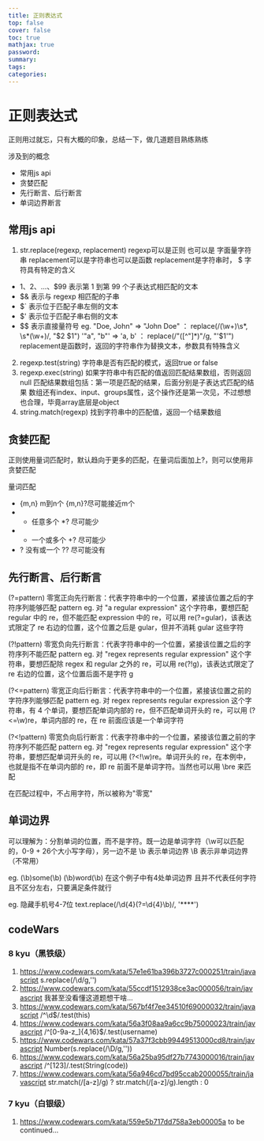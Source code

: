 ```yaml
---
title: 正则表达式
top: false
cover: false
toc: true
mathjax: true
password:
summary:
tags:
categories:
---
```



# 正则表达式

正则用过就忘，只有大概的印象，总结一下，做几道题目熟练熟练

涉及到的概念
- 常用js api
- 贪婪匹配
- 先行断言、后行断言
- 单词边界断言

## 常用js api
1. str.replace(regexp, replacement)
regexp可以是正则 也可以是 字面量字符串
replacement可以是字符串也可以是函数
replacement是字符串时， $ 字符具有特定的含义
- $1、$2、...、$99 表示第 1 到第 99 个子表达式相匹配的文本
- $& 表示与 regexp 相匹配的子串
- $` 表示位于匹配子串左侧的文本
- $' 表示位于匹配子串右侧的文本
- $$ 表示直接量符号
eg.
"Doe, John" => "John Doe" ： replace(/(\w+)\s*, \s*(\w+)/, "$2 $1")
'"a", "b"' => 'a, b' ： replace(/"([^"]*)"/g, "'$1'")
replacement是函数时，返回的字符串作为替换文本，参数具有特殊含义
2. regexp.test(string)
字符串是否有匹配的模式，返回true or false
3. regexp.exec(string)
如果字符串中有匹配的值返回匹配结果数组，否则返回 null
匹配结果数组包括：第一项是匹配的结果，后面分别是子表达式匹配的结果
数组还有index、input、groups属性，这个操作还是第一次见，不过想想也合理，毕竟array底层是object
4. string.match(regexp)
找到字符串中的匹配值，返回一个结果数组

## 贪婪匹配
正则使用量词匹配时，默认趋向于更多的匹配，在量词后面加上?，则可以使用非贪婪匹配

量词匹配
- {m,n} m到n个 {m,n}?尽可能接近m个
- * 任意多个 *? 尽可能少
- + 一个或多个 +? 尽可能少
- ? 没有或一个 ?? 尽可能没有

## 先行断言、后行断言
(?=pattern) 零宽正向先行断言：代表字符串中的一个位置，紧接该位置之后的字符序列能够匹配 pattern
eg. 对 "a regular expression" 这个字符串，要想匹配 regular 中的 re，但不能匹配 expression 中的 re，可以用 re(?=gular)，该表达式限定了 re 右边的位置，这个位置之后是 gular，但并不消耗 gular 这些字符

(?!pattern) 零宽负向先行断言：代表字符串中的一个位置，紧接该位置之后的字符序列不能匹配 pattern
eg. 对 "regex represents regular expression" 这个字符串，要想匹配除 regex 和 regular 之外的 re，可以用 re(?!g)，该表达式限定了 re 右边的位置，这个位置后面不是字符 g

(?<=pattern) 零宽正向后行断言：代表字符串中的一个位置，紧接该位置之前的字符序列能够匹配 pattern
eg. 对 regex represents regular expression 这个字符串，有 4 个单词，要想匹配单词内部的 re，但不匹配单词开头的 re，可以用 (?<=\w)re，单词内部的 re，在 re 前面应该是一个单词字符

(?<!pattern) 零宽负向后行断言：代表字符串中的一个位置，紧接该位置之前的字符序列不能匹配 pattern
eg. 对 "regex represents regular expression" 这个字符串，要想匹配单词开头的 re，可以用 (?<!\w)re。单词开头的 re，在本例中，也就是指不在单词内部的 re，即 re 前面不是单词字符。当然也可以用 \bre 来匹配

在匹配过程中，不占用字符，所以被称为"零宽"


## 单词边界
可以理解为：分割单词的位置，而不是字符。既一边是单词字符（\w可以匹配的，0-9 + 26个大小写字母），另一边不是
\b 表示单词边界
\B 表示非单词边界（不常用）

eg.
(\b)some(\b) (\b)word(\b)
在这个例子中有4处单词边界
且并不代表任何字符
且不区分左右，只要满足条件就行

eg.
隐藏手机号4-7位
text.replace(/\d{4}(?=\d{4}\b)/, '****')

## codeWars
### 8 kyu（黑铁级）
1. https://www.codewars.com/kata/57e1e61ba396b3727c000251/train/javascript 
s.replace(/\d/g,'')
2. https://www.codewars.com/kata/55ccdf1512938ce3ac000056/train/javascript
我甚至没看懂这道题想干啥...
3. https://www.codewars.com/kata/567bf4f7ee34510f69000032/train/javascript
/^\d$/.test(this)
4. https://www.codewars.com/kata/56a3f08aa9a6cc9b75000023/train/javascript
/^[0-9a-z_]{4,16}$/.test(username)
5. https://www.codewars.com/kata/57a37f3cbb99449513000cd8/train/javascript
Number(s.replace(/\D/g,''))
6. https://www.codewars.com/kata/56a25ba95df27b7743000016/train/javascript
/^[123]/.test(String(code))
7. https://www.codewars.com/kata/56a946cd7bd95ccab2000055/train/javascript
str.match(/[a-z]/g) ? str.match(/[a-z]/g).length : 0

### 7 kyu（白银级）
1. https://www.codewars.com/kata/559e5b717dd758a3eb00005a
to be continued...